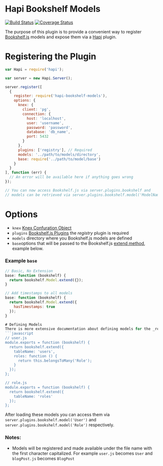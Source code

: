 # Hapi Bookshelf Models
[![Build Status](https://travis-ci.org/lob/hapi-bookshelf-models.svg)](https://travis-ci.org/lob/hapi-bookshelf-models)
[![Coverage Status](https://coveralls.io/repos/lob/hapi-bookshelf-models/badge.svg?branch=master)](https://coveralls.io/r/lob/hapi-bookshelf-models?branch=master)


The purpose of this plugin is to provide a convenient way to register [Bookshelf.js](http://bookshelfjs.org/) models and expose them via a [Hapi](http://hapijs.com/) plugin.

# Registering the Plugin
```javascript
var Hapi = require('hapi');

var server = new Hapi.Server();

server.register([
  {
    register: require('hapi-bookshelf-models'),
    options: {
      knex: {
        client: 'pg',
        connection: {
          host: 'localhost',
          user: 'username',
          password: 'password',
          database: 'db_name',
          port: 5432
        }
      },
      plugins: ['registry'], // Required
      models: '../path/to/models/directory',
      base: require('../path/to/model/base')
    }
  }
], function (err) {
  // An error will be available here if anything goes wrong
});

// You can now access Bookshelf.js via server.plugins.bookshelf and
// models can be retrieved via server.plugins.bookshelf.model('ModelName')
```

# Options
- ```knex``` [Knex Confuration Object](http://knexjs.org/#Installation-client)
- ```plugins``` [Bookshelf.js Plugins](http://bookshelfjs.org/#Plugins) the _registry_ plugin is required
- ```models``` directory where you Bookshelf.js models are defined
- ```base```options that will be passed to the Bookshelf.js [extend method](http://bookshelfjs.org/#Model-extend), example below.

### Example ```base```
```javascript
// Basic, No Extension
base: function (bookshelf) {
  return bookshelf.Model.extend({});
}

// Add timestamps to all models
base: function (bookshelf) {
  return bookshelf.Model.extend({
    hasTimestamps: true
  });
}

# Defining Models
There is more extensive documentation about defining models for the _registry_ plugin on the [Bookshelf.js Wiki](https://github.com/tgriesser/bookshelf/wiki/Plugin:-Model-Registry). Below is an example of defining two related models that can be placed in the ```models``` directory referenced above.
```javascript
// user.js
module.exports = function (bookshelf) {
  return bookshelf.extend({
    tableName: 'users',
    roles: function () {
      return this.belongsToMany('Role');
    }
  });
};

// role.js
module.exports = function (bookshelf) {
  return bookshelf.extend({
    tableName: 'roles'
  });
};
```
After loading these models you can access them via ```server.plugins.bookshelf.model('User')``` and ```server.plugins.bookshelf.model('Role')``` respectively.

### Notes:
- Models will be registered and made available under the file name with the first character capitalized. For example ```user.js``` becomes ```User``` and ```blogPost.js``` becomes ```BlogPost```

